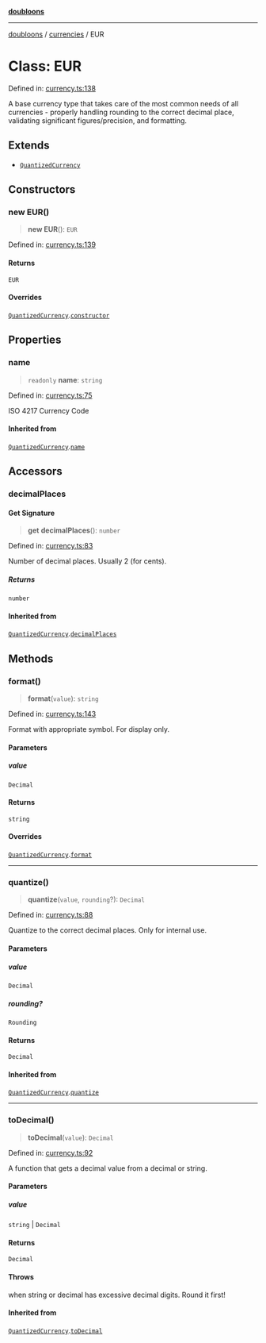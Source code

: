 [**doubloons**](../../../../README.md)

***

[doubloons](../../../../globals.md) / [currencies](../README.md) / EUR

# Class: EUR

Defined in: [currency.ts:138](https://github.com/HitchPin/doubloon-ts/blob/d03af8d406c6a068e48452065f640d7135080dc4/src/currency.ts#L138)

A base currency type that takes care of the most common
needs of all currencies - properly handling rounding to the
correct decimal place, validating significant figures/precision,
and formatting.

## Extends

- [`QuantizedCurrency`](QuantizedCurrency.md)

## Constructors

### new EUR()

> **new EUR**(): `EUR`

Defined in: [currency.ts:139](https://github.com/HitchPin/doubloon-ts/blob/d03af8d406c6a068e48452065f640d7135080dc4/src/currency.ts#L139)

#### Returns

`EUR`

#### Overrides

[`QuantizedCurrency`](QuantizedCurrency.md).[`constructor`](QuantizedCurrency.md#constructor)

## Properties

### name

> `readonly` **name**: `string`

Defined in: [currency.ts:75](https://github.com/HitchPin/doubloon-ts/blob/d03af8d406c6a068e48452065f640d7135080dc4/src/currency.ts#L75)

ISO 4217 Currency Code

#### Inherited from

[`QuantizedCurrency`](QuantizedCurrency.md).[`name`](QuantizedCurrency.md#name)

## Accessors

### decimalPlaces

#### Get Signature

> **get** **decimalPlaces**(): `number`

Defined in: [currency.ts:83](https://github.com/HitchPin/doubloon-ts/blob/d03af8d406c6a068e48452065f640d7135080dc4/src/currency.ts#L83)

Number of decimal places. Usually 2 (for cents).

##### Returns

`number`

#### Inherited from

[`QuantizedCurrency`](QuantizedCurrency.md).[`decimalPlaces`](QuantizedCurrency.md#decimalplaces)

## Methods

### format()

> **format**(`value`): `string`

Defined in: [currency.ts:143](https://github.com/HitchPin/doubloon-ts/blob/d03af8d406c6a068e48452065f640d7135080dc4/src/currency.ts#L143)

Format with appropriate symbol. For display only.

#### Parameters

##### value

`Decimal`

#### Returns

`string`

#### Overrides

[`QuantizedCurrency`](QuantizedCurrency.md).[`format`](QuantizedCurrency.md#format)

***

### quantize()

> **quantize**(`value`, `rounding`?): `Decimal`

Defined in: [currency.ts:88](https://github.com/HitchPin/doubloon-ts/blob/d03af8d406c6a068e48452065f640d7135080dc4/src/currency.ts#L88)

Quantize to the correct decimal places. Only for internal use.

#### Parameters

##### value

`Decimal`

##### rounding?

`Rounding`

#### Returns

`Decimal`

#### Inherited from

[`QuantizedCurrency`](QuantizedCurrency.md).[`quantize`](QuantizedCurrency.md#quantize)

***

### toDecimal()

> **toDecimal**(`value`): `Decimal`

Defined in: [currency.ts:92](https://github.com/HitchPin/doubloon-ts/blob/d03af8d406c6a068e48452065f640d7135080dc4/src/currency.ts#L92)

A function that gets a decimal value from a decimal or string.

#### Parameters

##### value

`string` | `Decimal`

#### Returns

`Decimal`

#### Throws

when string or decimal has excessive decimal digits. Round it first!

#### Inherited from

[`QuantizedCurrency`](QuantizedCurrency.md).[`toDecimal`](QuantizedCurrency.md#todecimal)
